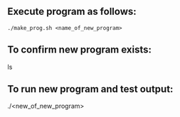 ## Execute program as follows:
`./make_prog.sh <name_of_new_program>`

## To confirm new program exists:
ls

## To run new program and test output:
./<new_of_new_program>
